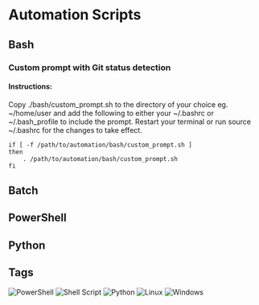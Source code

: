 # Automation Scripts

## Bash

### Custom prompt with Git status detection

#### Instructions:

Copy ./bash/custom_prompt.sh to the directory of your choice eg. ~/home/user and add the following to either your ~/.bashrc or ~/.bash_profile to include the prompt. Restart your terminal or run source ~/.bashrc for the changes to take effect.

```
if [ -f /path/to/automation/bash/custom_prompt.sh ]
then
    . /path/to/automation/bash/custom_prompt.sh
fi
```

## Batch

## PowerShell

## Python

## Tags

![PowerShell](https://img.shields.io/badge/PowerShell-%235391FE.svg?style=for-the-badge&logo=powershell&logoColor=white)
![Shell Script](https://img.shields.io/badge/shell_script-%23121011.svg?style=for-the-badge&logo=gnu-bash&logoColor=white)
![Python](https://img.shields.io/badge/python-3670A0?style=for-the-badge&logo=python&logoColor=ffdd54)
![Linux](https://img.shields.io/badge/Linux-FCC624?style=for-the-badge&logo=linux&logoColor=black)
![Windows](https://img.shields.io/badge/Windows-0078D6?style=for-the-badge&logo=windows&logoColor=white)
